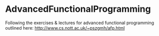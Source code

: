 # AdvancedFunctionalProgramming
Following the exercises &amp; lectures for advanced functional programming outlined here: http://www.cs.nott.ac.uk/~pszgmh/afp.html

